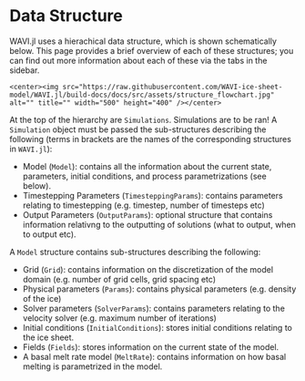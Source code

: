 # Data Structure

WAVI.jl uses a hierachical data structure, which is shown schematically below. This page provides a brief overview of each of these structures; you can find out more information about each of these via the tabs in the sidebar.

```@raw html
<center><img src="https://raw.githubusercontent.com/WAVI-ice-sheet-model/WAVI.jl/build-docs/docs/src/assets/structure_flowchart.jpg" alt="" title="" width="500" height="400" /></center>
```

At the top of the hierarchy are `Simulations`. Simulations are to be ran! A `Simulation` object must be passed the sub-structures describing the following (terms in brackets are the names of the corresponding structures in `WAVI.jl`):
- Model (`Model`):  contains all the information about the current state, parameters, initial conditions, and process parametrizations (see below).
- Timestepping Parameters (`TimesteppingParams`): contains parameters relating to timestepping (e.g. timestep, number of timesteps etc)
-  Output Parameters (`OutputParams`): optional structure that contains information relativng to the outputting of solutions (what to output, when to output etc).

A `Model` structure contains sub-structures describing the following:
- Grid (`Grid`): contains information on the discretization of the model domain (e.g. number of grid cells, grid spacing etc)
- Physical parameters (`Params`): contains physical parameters (e.g. density of the ice)
- Solver parameters (`SolverParams`): contains parameters relating to the velocity solver (e.g. maximum number of iterations)
- Initial conditions (`InitialConditions`): stores initial conditions relating to the ice sheet.
- Fields (`Fields`): stores information on the current state of the model.
- A basal melt rate model (`MeltRate`): contains information on how basal melting is parametrized in the model. 
